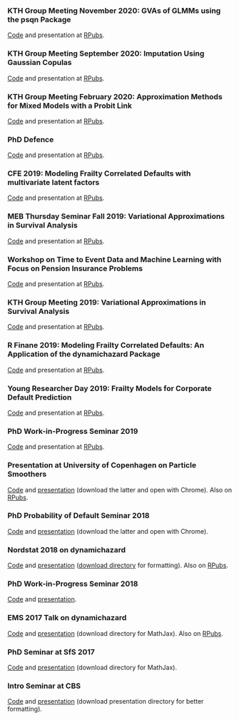 ### KTH Group Meeting November 2020: GVAs of GLMMs using the psqn Package
[Code](/GVAs-n-psqn-KTH/GVAs-n-psqn-KTH.Rmd) and presentation at 
[RPubs](https://rpubs.com/boennecd/GVAs-n-psqn-KTH).

### KTH Group Meeting September 2020: Imputation Using Gaussian Copulas
[Code](/Gaussian-copula-KTH/Gaussian-copula.Rmd) and presentation at 
[RPubs](https://rpubs.com/boennecd/Gaussian-copula-KTH).

### KTH Group Meeting February 2020: Approximation Methods for Mixed Models with a Probit Link
[Code](/mix-probit-KTH/mix-probit.Rmd) and presentation at 
[RPubs](http://rpubs.com/boennecd/mix-probit-KTH).

### PhD Defence
[Code](/phd-defence/phd-defence.Rmd) and presentation at 
[RPubs](http://rpubs.com/boennecd/phd-defence).

### CFE 2019: Modeling Frailty Correlated Defaults with multivariate latent factors
[Code](/CFE-19/CFE-19.Rmd) and presentation at 
[RPubs](http://rpubs.com/boennecd/CFE-19).

### MEB Thursday Seminar Fall 2019: Variational Approximations in Survival Analysis
[Code](/MEB-Thursday-19/VA-survival.Rmd) and presentation at 
[RPubs](http://rpubs.com/boennecd/MEB-Thursday-19).

### Workshop on Time to Event Data and Machine Learning with Focus on Pension Insurance Problems
[Code](/Time-to-Event-ML-Pension/PFnSiML.Rmd) and presentation at 
[RPubs](http://rpubs.com/boennecd/PFnSiML).

### KTH Group Meeting 2019: Variational Approximations in Survival Analysis
[Code](/KTH-group-meeting-Oct19/VA-survival.Rmd) and presentation at 
[RPubs](http://rpubs.com/boennecd/KTH-group-meeting-Oct19).

### R Finane 2019: Modeling Frailty Correlated Defaults: An Application of the dynamichazard Package
[Code](/R-Fin19/R-Fin19.Rmd) and presentation at 
[RPubs](http://rpubs.com/boennecd/R-Fin19).

### Young Researcher Day 2019: Frailty Models for Corporate Default Prediction
[Code](/Young-Researcher-Day-2019/presentation.Rmd) and presentation at [RPubs](http://rpubs.com/boennecd/YRD-19).

### PhD Work-in-Progress Seminar 2019
[Code](/phd-work-in-progress-talk-19/presentation.Rmd) and presentation at [RPubs](http://rpubs.com/boennecd/PhD-wipt-19).

### Presentation at University of Copenhagen on Particle Smoothers
[Code](/KU-PF-18/presentation.Rmd) and [presentation](https://raw.githubusercontent.com/boennecd/Talks/master/KU-PF-18/presentation.html) (download the latter and open with Chrome). Also on [RPubs](http://rpubs.com/boennecd/KU-PF-18).

### PhD Probability of Default Seminar 2018
[Code](/US-pd-analysis-cbs-18/presentation.Rmd) and [presentation](https://raw.githubusercontent.com/boennecd/Talks/master/US-pd-analysis-cbs-18/presentation.html) (download the latter and open with Chrome).

### Nordstat 2018 on dynamichazard
[Code](Nordstat2018/nordstat18/) and [presentation](https://htmlpreview.github.io/?https://github.com/boennecd/Talks/blob/master/Nordstat2018/nordstat18//presentation.html) ([download directory](Nordstat2018/nordstat18/) for formatting). Also on [RPubs](http://rpubs.com/boennecd/Nordstat2018).

### PhD Work-in-Progress Seminar 2018
[Code](cbs_phd_day_18/cbs_presentation.zip) and [presentation](https://htmlpreview.github.io/?https://github.com/boennecd/Talks/blob/master/cbs_phd_day_18/presentation.html).

### EMS 2017 Talk on dynamichazard
[Code](https://github.com/boennecd/Talks/tree/master/EMS17) and [presentation](https://htmlpreview.github.io/?https://github.com/boennecd/Talks/blob/master/EMS17/EMS17.html#/) (download directory for MathJax). Also on [RPubs](http://rpubs.com/boennecd/EMS17).

### PhD Seminar at SfS 2017
[Code](https://github.com/boennecd/Talks/tree/master/sfs_17) and [presentation](https://htmlpreview.github.io/?https://github.com/boennecd/Talks/blob/master/sfs_17/sfs_17.html#/) (download directory for MathJax).

### Intro Seminar at CBS
[Code](https://github.com/boennecd/Talks/tree/master/intro_seminar_phd) and [presentation](https://htmlpreview.github.io/?https://github.com/boennecd/Talks/blob/master/intro_seminar_phd/intro_seminar_phd.html) (download presentation directory for better formatting).
